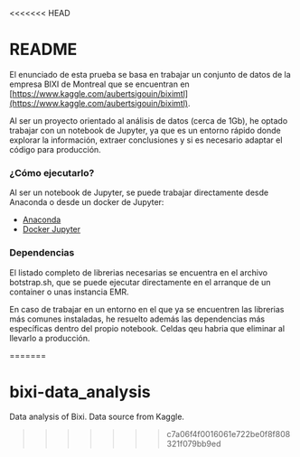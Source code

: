 <<<<<<< HEAD
# README #

El enunciado de esta prueba se basa en trabajar un conjunto de datos de la empresa BIXI de Montreal que se encuentran en [https://www.kaggle.com/aubertsigouin/biximtl](https://www.kaggle.com/aubertsigouin/biximtl).

Al ser un proyecto orientado al análisis de datos (cerca de 1Gb), he optado trabajar con un notebook de Jupyter, ya que es un entorno rápido donde explorar la información, extraer conclusiones y si es necesario adaptar el código para producción.


### ¿Cómo ejecutarlo? ###
Al ser un notebook de Jupyter, se puede trabajar directamente desde Anaconda o desde un docker de Jupyter:
* [Anaconda](https://www.anaconda.com/products/individual)
* [Docker Jupyter](https://hub.docker.com/r/jupyter/all-spark-notebook)


### Dependencias ###

El listado completo de librerias necesarias se encuentra en el archivo botstrap.sh, que se puede ejecutar directamente en el arranque de un container o unas instancia EMR.

En caso de trabajar en un entorno en el que ya se encuentren las librerias más comunes instaladas, he resuelto además las dependencias más específicas dentro del propio notebook. Celdas qeu habria que eliminar al llevarlo a producción.

=======
# bixi-data_analysis
Data analysis of Bixi. Data source from Kaggle.
>>>>>>> c7a06f4f0016061e722be0f8f808321f079bb9ed
